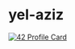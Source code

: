 # yel-aziz


[![42 Profile Card](https://1337-readme.vercel.app/api/profile?cursus=42cursus&login=yel-aziz)](https://github.com/bloto2553)
